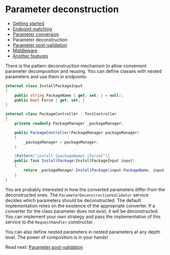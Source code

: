 # Parameter deconstruction

- [Getting started](getting-started.md)
- [Endpoint matching](endpoint-matching.md)
- [Parameter conversion](parameter-conversion.md)
- Parameter deconstruction
- [Parameter post-validation](parameter-post-validation.md)
- [Middleware](middleware.md)
- [Another features](another-features.md)

There is the pattern deconstruction mechanism to allow convenient parameter decomposition and reusing. You can define
classes with nested parameters and use them in endpoints:

```c#
internal class InstallPackageInput
{
    public string PackageName { get; set; } = null!;
    public bool Force { get; set; }
}

internal class PackageController : TestController
{
    private readonly PackageManager _packageManager;

    public PackageController(PackageManager packageManager)
    {
        _packageManager = packageManager;
    }

    [Pattern("install {packageName} {force}")]
    public Task InstallPackage(InstallPackageInput input)
    {
        return _packageManager.InstallPackage(input.PackageName, input.Force);
    }
}
```

You are probably interested in how the converted parameters differ from the deconstructed ones.
The `ParameterDeconstructionValidator` service decides which parameters should be deconstructed. The default
implementation relies on the existence of the appropriate converter. If a converter for the class parameter does not
exist, it will be deconstructed. You can implement your own strategy and pass the implementation of this service to
the `RequestHandler` constructor.

You can also define nested parameters in nested parameters at any depth level. The power of composition is in your
hands!

Read next: [Parameter post-validation](parameter-post-validation.md)
